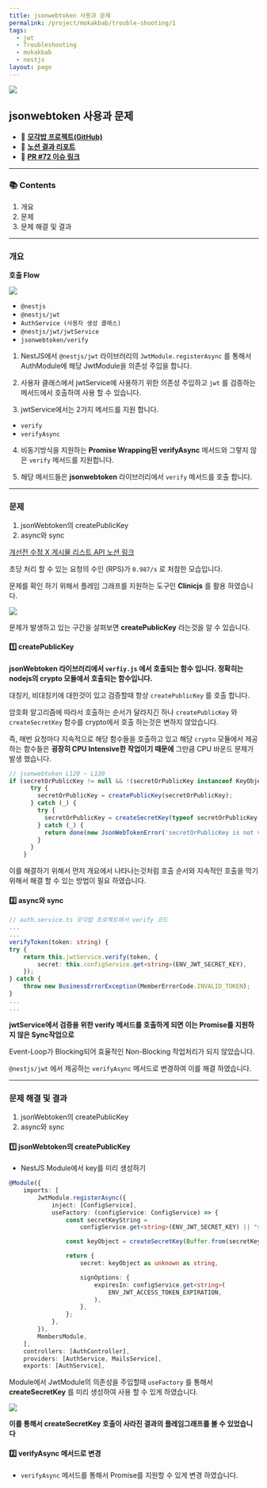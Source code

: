 ```yaml
---
title: jsonwebtoken 사용과 문제
permalink: /project/mokakbab/trouble-shooting/1
tags:
  - jwt
  - Troubleshooting
  - mokakbab
  - nestjs
layout: page
---
```


![](/assets/Mokakbab06.png)

## jsonwebtoken 사용과 문제

- 🐙 **[모각밥 프로젝트(GitHub)](https://github.com/f-lab-edu/Mokakbab)** 
- 📘 **[노션 결과 리포트](https://curvy-wood-aa3.notion.site/v1-1-API-180135d46c8f804abf2bd6be14255686?pvs=4)** 
- 🔗 **[PR #72 이슈 링크](https://github.com/f-lab-edu/Mokakbab/pull/72)** 

---

### 📚 Contents

1. 개요
2. 문제
3. 문제 해결 및 결과

---

### 개요

**호출 Flow** 

![](/assets/Mokakbab03.png)

- `@nestjs` 
- `@nestjs/jwt` 
- `AuthService (사용자 생성 클래스)` 
- `@nestjs/jwt/jwtService` 
- `jsonwebtoken/verify`

1. NestJS에서 `@nestjs/jwt` 라이브러리의 `JwtModule.registerAsync` 를 통해서 AuthModule에 해당 JwtModule을 의존성 주입을 합니다.

2. 사용자 클래스에서 jwtService에 사용하기 위한 의존성 주입하고 `jwt` 를 검증하는 메서드에서 호출하여 사용 할 수 있습니다.

3. jwtService에서는 2가지 메서드를 지원 합니다.

- `verify` 
- `verifyAsync` 

4. 비동기방식을 지원하는 **Promise Wrapping된 verifyAsync** 메서드와 그렇지 않은 `verify` 메서드를 지원합니다.

5. 해당 메서드들은 **jsonwebtoken** 라이브러리에서 `verify` 메서드를 호출 합니다.


---

### 문제

1. jsonWebtoken의 createPublicKey
2. async와 sync

[개선전 수정 X 게시물 리스트 API 노션 링크](https://curvy-wood-aa3.notion.site/X-API-180135d46c8f80479b51c7e751f0f72d?pvs=4)

초당 처리 할 수 있는 요청의 수인 (RPS)가 `0.987/s` 로 처참한 모습입니다.

문제를 확인 하기 위해서 플레임 그래프를 지원하는 도구인 **Clinicjs** 를 활용 하였습니다.

![](/assets/Mokakbab01.png)

문제가 발생하고 있는 구간을 살펴보면 **createPublicKey** 라는것을 알 수 있습니다.

#### 1️⃣ createPublicKey

**jsonWebtoken 라이브러리에서 `verfiy.js` 에서 호출되는 함수 입니다. 정확히는 nodejs의 crypto 모듈에서 호출되는 함수입니다.** 

대칭키, 비대칭키에 대한것이 있고 검증할때 항상 `createPublicKey` 를 호출 합니다.

암호화 알고리즘에 따라서 호출하는 순서가 달라지긴 하나 `createPublicKey` 와 `createSecretKey` 함수를 crypto에서 호출 하는것은 변하지 않았습니다.

즉, 매번 요청마다 지속적으로 해당 함수들을 호출하고 있고 해당 `crypto` 모듈에서 제공하는 함수들은 **굉장히 CPU Intensive한 작업이기 때문에** 그만큼 CPU 바운드 문제가 발생 했습니다.

```js
// jsonwebtoken L120 ~ L130
if (secretOrPublicKey != null && !(secretOrPublicKey instanceof KeyObject)) {
      try {
        secretOrPublicKey = createPublicKey(secretOrPublicKey);
      } catch (_) {
        try {
          secretOrPublicKey = createSecretKey(typeof secretOrPublicKey === 'string' ? Buffer.from(secretOrPublicKey) : secretOrPublicKey);
        } catch (_) {
          return done(new JsonWebTokenError('secretOrPublicKey is not valid key material'))
        }
      }
    }

```

이를 해결하기 위해서 먼저 개요에서 나타나는것처럼 호출 순서와 지속적인 호출을 막기위해서 해결 할 수 있는 방법이 필요 하였습니다.
#### 2️⃣ async와 sync

```ts
// auth.service.ts 모각밥 프로젝트에서 verify 코드
...
...
verifyToken(token: string) {
try {
	return this.jwtService.verify(token, {
		secret: this.configService.get<string>(ENV_JWT_SECRET_KEY),
	});
} catch {
	throw new BusinessErrorException(MemberErrorCode.INVALID_TOKEN);
}
...
...
```

**jwtService에서 검증을 위한 verify 메서드를 호출하게 되면 이는 Promise를 지원하지 않은 Sync작업으로** 

Event-Loop가 Blocking되어 효율적인 Non-Blocking 작업처리가 되지 않았습니다.

`@nestjs/jwt` 에서 제공하는 `verifyAsync` 메서드로 변경하여 이를 해결 하였습니다.

---

### 문제 해결 및 결과

1. jsonWebtoken의 createPublicKey
2. async와 sync

#### 1️⃣ jsonWebtoken의 createPublicKey

- NestJS Module에서 key를 미리 생성하기

```ts
@Module({
    imports: [
        JwtModule.registerAsync({
            inject: [ConfigService],
            useFactory: (configService: ConfigService) => {
                const secretKeyString =
                    configService.get<string>(ENV_JWT_SECRET_KEY) || "secret";

                const keyObject = createSecretKey(Buffer.from(secretKeyString));

                return {
                    secret: keyObject as unknown as string,

                    signOptions: {
                        expiresIn: configService.get<string>(
                            ENV_JWT_ACCESS_TOKEN_EXPIRATION,
                        ),
                    },
                };
            },
        }),
        MembersModule,
    ],
    controllers: [AuthController],
    providers: [AuthService, MailsService],
    exports: [AuthService],
```

Module에서 JwtModule의 의존성을 주입할때 `useFactory` 를 통해서 **createSecretKey** 를 미리 생성하여 사용 할 수 있게 하였습니다.

![](/assets/Mokakbab02.png)

**이를 통해서 createSecretKey 호출이 사라진 결과의 플레임그래프를 볼 수 있었습니다** 
#### 2️⃣ verifyAsync 메서드로 변경

- `verifyAsync` 메서드를 통해서 Promise를 지원할 수 있게 변경 하였습니다.


